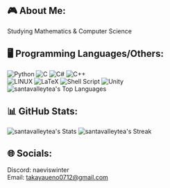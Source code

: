 ## 🎮 About Me:
Studying Mathematics & Computer Science <br>

## 🖥️ Programming Languages/Others:
![Python](https://img.shields.io/badge/python-3670A0?style=for-the-badge&logo=python&logoColor=ffdd54)
![C](https://img.shields.io/badge/C-%2300599C.svg?style=for-the-badge&logo=c&logoColor=white)
![C#](https://img.shields.io/badge/c%23-%23239120.svg?style=for-the-badge&logo=csharp&logoColor=white)
![C++](https://img.shields.io/badge/C++-%2300599C.svg?style=for-the-badge&logo=c%2B%2B&logoColor=white)<br>
![LINUX](https://img.shields.io/badge/Linux-FCC624?style=for-the-badge&logo=linux&logoColor=black) 
![LaTeX](https://img.shields.io/badge/latex-%23008080.svg?style=for-the-badge&logo=latex&logoColor=white)
![Shell Script](https://img.shields.io/badge/shell_script-%23121011.svg?style=for-the-badge&logo=gnu-bash&logoColor=white)
![Unity](https://img.shields.io/badge/unity-%23000000.svg?style=for-the-badge&logo=unity&logoColor=white) <br>
![santavalleytea's Top Languages](https://github-readme-stats.vercel.app/api/top-langs/?username=santavalleytea&theme=tokyonight&show_icons=true&hide_border=true&layout=compact)

## 📊 GitHub Stats:
![santavalleytea's Stats](https://github-readme-stats.vercel.app/api?username=santavalleytea&theme=tokyonight&show_icons=true&hide_border=true&count_private=true)
![santavalleytea's Streak](https://github-readme-streak-stats.herokuapp.com/?user=santavalleytea&theme=tokyonight&hide_border=true)
<!-- Proudly created with GPRM ( https://gprm.itsvg.in ) -->

## 🌐 Socials:
Discord: naeviswinter<br>
Email: takayaueno0712@gmail.com
